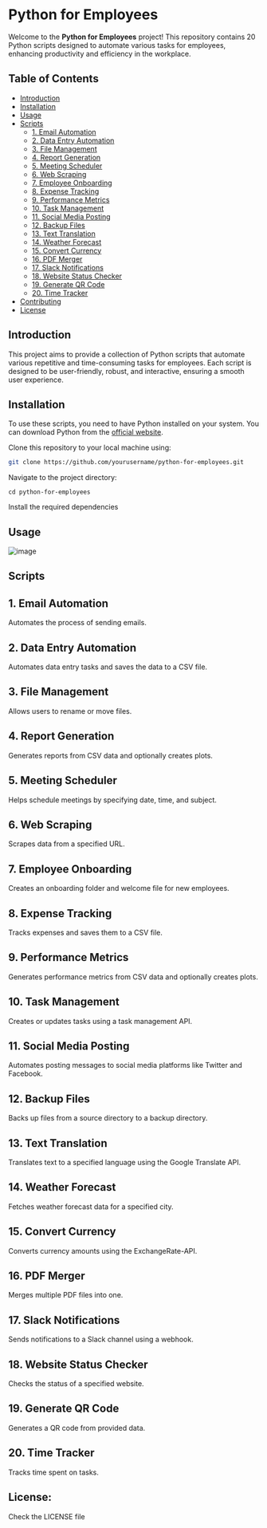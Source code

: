 # Python for Employees

Welcome to the **Python for Employees** project! This repository contains 20 Python scripts designed to automate various tasks for employees, enhancing productivity and efficiency in the workplace.

## Table of Contents

- [Introduction](#introduction)
- [Installation](#installation)
- [Usage](#usage)
- [Scripts](#scripts)
  - [1. Email Automation](#1-email-automation)
  - [2. Data Entry Automation](#2-data-entry-automation)
  - [3. File Management](#3-file-management)
  - [4. Report Generation](#4-report-generation)
  - [5. Meeting Scheduler](#5-meeting-scheduler)
  - [6. Web Scraping](#6-web-scraping)
  - [7. Employee Onboarding](#7-employee-onboarding)
  - [8. Expense Tracking](#8-expense-tracking)
  - [9. Performance Metrics](#9-performance-metrics)
  - [10. Task Management](#10-task-management)
  - [11. Social Media Posting](#11-social-media-posting)
  - [12. Backup Files](#12-backup-files)
  - [13. Text Translation](#13-text-translation)
  - [14. Weather Forecast](#14-weather-forecast)
  - [15. Convert Currency](#15-convert-currency)
  - [16. PDF Merger](#16-pdf-merger)
  - [17. Slack Notifications](#17-slack-notifications)
  - [18. Website Status Checker](#18-website-status-checker)
  - [19. Generate QR Code](#19-generate-qr-code)
  - [20. Time Tracker](#20-time-tracker)
- [Contributing](#contributing)
- [License](#license)

## Introduction

This project aims to provide a collection of Python scripts that automate various repetitive and time-consuming tasks for employees. Each script is designed to be user-friendly, robust, and interactive, ensuring a smooth user experience.

## Installation

To use these scripts, you need to have Python installed on your system. You can download Python from the [official website](https://www.python.org/).

Clone this repository to your local machine using:
```sh
git clone https://github.com/yourusername/python-for-employees.git
```
Navigate to the project directory:
```
cd python-for-employees
```
Install the required dependencies
## Usage
![image](https://github.com/user-attachments/assets/9d34a6ac-c91e-429e-a8d9-287b48691907)


## Scripts
## 1. Email Automation
Automates the process of sending emails.

## 2. Data Entry Automation
Automates data entry tasks and saves the data to a CSV file.

## 3. File Management
Allows users to rename or move files.

## 4. Report Generation
Generates reports from CSV data and optionally creates plots.

## 5. Meeting Scheduler
Helps schedule meetings by specifying date, time, and subject.

## 6. Web Scraping
Scrapes data from a specified URL.

## 7. Employee Onboarding
Creates an onboarding folder and welcome file for new employees.

## 8. Expense Tracking
Tracks expenses and saves them to a CSV file.

## 9. Performance Metrics
Generates performance metrics from CSV data and optionally creates plots.

## 10. Task Management
Creates or updates tasks using a task management API.

## 11. Social Media Posting
Automates posting messages to social media platforms like Twitter and Facebook.

## 12. Backup Files
Backs up files from a source directory to a backup directory.

## 13. Text Translation
Translates text to a specified language using the Google Translate API.

## 14. Weather Forecast
Fetches weather forecast data for a specified city.

## 15. Convert Currency
Converts currency amounts using the ExchangeRate-API.

## 16. PDF Merger
Merges multiple PDF files into one.

## 17. Slack Notifications
Sends notifications to a Slack channel using a webhook.

## 18. Website Status Checker
Checks the status of a specified website.

## 19. Generate QR Code
Generates a QR code from provided data.

## 20. Time Tracker
Tracks time spent on tasks.

## License: 
Check the LICENSE file


